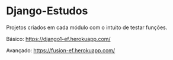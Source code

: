 # Django-Estudos
Projetos criados em cada módulo com o intuito de testar funções.

Básico: https://django1-ef.herokuapp.com/

Avançado: https://fusion-ef.herokuapp.com/

